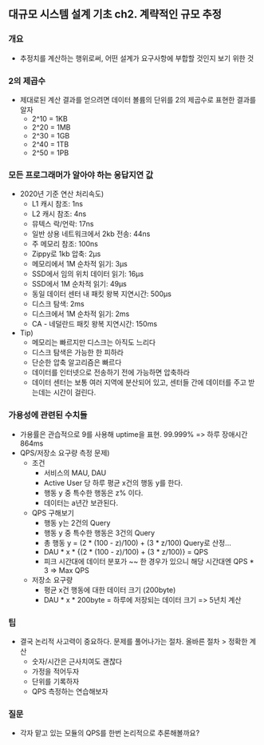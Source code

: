 ## 대규모 시스템 설계 기초 ch2. 계략적인 규모 추정
### 개요
- 추정치를 계산하는 행위로써, 어떤 설계가 요구사항에 부합할 것인지 보기 위한 것

### 2의 제곱수
- 제대로된 계산 결과를 얻으려면 데이터 볼륨의 단위를 2의 제곱수로 표현한 결과를 알자
    - 2^10 = 1KB
    - 2^20 = 1MB
    - 2^30 = 1GB
    - 2^40 = 1TB
    - 2^50 = 1PB

### 모든 프로그래머가 알아야 하는 응답지연 값
- 2020년 기준 연산 처리속도)
    - L1 캐시 참조: 1ns
    - L2 캐시 참조: 4ns
    - 뮤텍스 락/언락: 17ns
    - 일반 상용 네트워크에서 2kb 전송: 44ns
    - 주 메모리 참조: 100ns
    - Zippy로 1kb 압축: 2μs
    - 메모리에서 1M 순차적 읽기: 3μs
    - SSD에서 임의 위치 데이터 읽기: 16μs
    - SSD에서 1M 순차적 읽기: 49μs
    - 동일 데이터 센터 내 패킷 왕복 지연시간: 500μs
    - 디스크 탐색: 2ms
    - 디스크에서 1M 순차적 읽기: 2ms
    - CA - 네덜란드 패킷 왕복 지연시간: 150ms
- Tip)
    - 메모리는 빠르지만 디스크는 아직도 느리다
    - 디스크 탐색은 가능한 한 피하라
    - 단순한 압축 알고리즘은 빠르다
    - 데이터를 인터넷으로 전송하기 전에 가능하면 압축하라
    - 데이터 센터는 보통 여러 지역에 분산되어 있고, 센터들 간에 데이터를 주고 받는데는 시간이 걸린다.

### 가용성에 관련된 수치들
- 가용률은 관습적으로 9를 사용해 uptime을 표현. 99.999% => 하루 장애시간 864ms
- QPS/저장소 요구량 측정 문제)
    - 조건
        - 서비스의 MAU, DAU
        - Active User 당 하루 평균 x건의 행동 y를 한다.
        - 행동 y 중 특수한 행동은 z% 이다.
        - 데이터는 a년간 보관된다.
    - QPS 구해보기
        - 행동 y는 2건의 Query
        - 행동 y 중 특수한 행동은 3건의 Query
        - 총 행동 y = (2 * (100 - z)/100) + (3 * z/100) Query로 산정...
        - DAU * x * {(2 * (100 - z)/100) + (3 * z/100)} = QPS
        - 피크 시간대에 데이터 분포가 ~~ 한 경우가 있으니 해당 시간대엔 QPS * 3 => Max QPS
    - 저장소 요구량
        - 평균 x건 행동에 대한 데이터 크기 (200byte)
        - DAU * x * 200byte = 하루에 저장되는 데이터 크기 => 5년치 계산

### 팁
- 결국 논리적 사고력이 중요하다. 문제를 풀어나가는 절차. 올바른 절차 > 정확한 계산
    - 숫자/시간은 근사치여도 괜찮다
    - 가정을 적어두자
    - 단위를 기록하자
    - QPS 측정하는 연습해보자

### 질문
- 각자 맡고 있는 모듈의 QPS를 한번 논리적으로 추론해볼까요?
